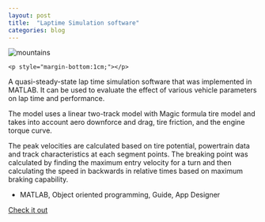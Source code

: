 ```yaml
---
layout: post
title:  "Laptime Simulation software"
categories: blog
---
```


<div class="user-projects">
    <img alt="mountains" src="{{ "https://github.com/Dhurai1995/forDomain/assets/img/lapTime.png" }}" /> 

    <p style="margin-bottom:1cm;"></p>

  <div class="contents">
    <p> A quasi-steady-state lap time simulation software that was implemented in MATLAB. It can be used to evaluate the effect of various vehicle parameters on lap time and performance.</p>
    <p> The model uses a linear two-track model with Magic formula tire model and takes into account aero downforce and drag, tire friction, and the engine torque curve.</p>
    <p> The peak velocities are calculated based on tire potential, powertrain data and track characteristics at each segment points. The breaking point was calculated by finding the maximum entry velocity for a turn and then calculating the speed in backwards in relative times based on maximum braking capability.</p>
     <ul>
      <li> MATLAB, Object oriented programming, Guide, App Designer</li>
     </ul>
    <a class="project-link" href="https://github.com/Dhurai1995/Laptime">Check it out</a>
  </div>
</div>
